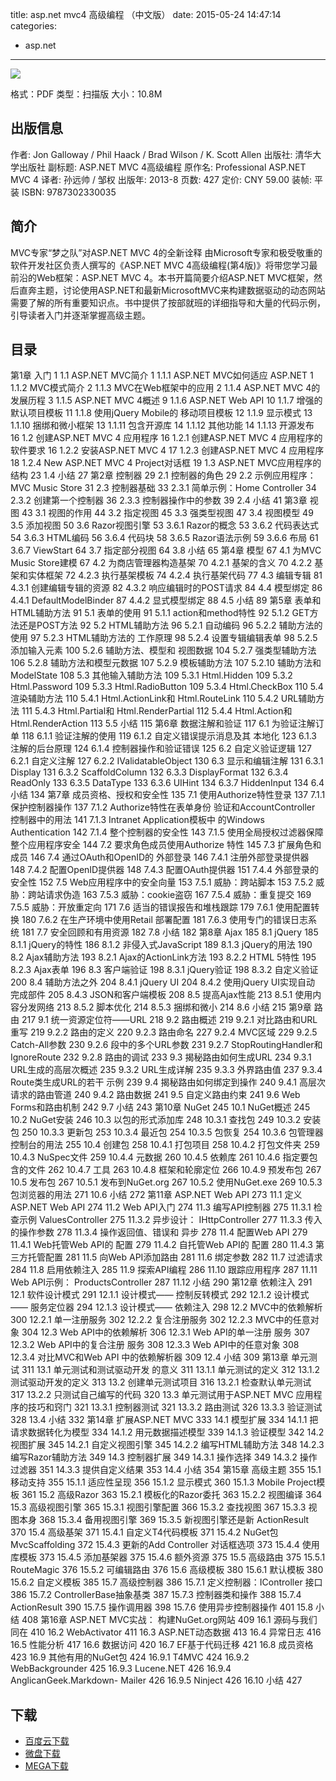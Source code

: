 title: asp.net mvc4 高级编程 （中文版）
date: 2015-05-24 14:47:14
categories:
  - asp.net
---

![](http://img4.douban.com/lpic/s27251036.jpg)

格式：PDF
类型：扫描版
大小：10.8M

<!--more-->

## 出版信息 ##

作者: Jon Galloway / Phil Haack / Brad Wilson / K. Scott Allen 
出版社: 清华大学出版社
副标题: ASP.NET MVC 4高级编程
原作名: Professional ASP.NET MVC 4
译者: 孙远帅 / 邹权 
出版年: 2013-8
页数: 427
定价: CNY 59.00
装帧: 平装
ISBN: 9787302330035

## 简介 ##

MVC专家“梦之队”对ASP.NET MVC 4的全新诠释
由Microsoft专家和极受敬重的软件开发社区负责人撰写的《ASP.NET MVC 4高级编程(第4版)》将带您学习最前沿的Web框架：ASP.NET MVC 4。本书开篇简要介绍ASP.NET MVC框架，然后直奔主题，讨论使用ASP.NET和最新MicrosoftMVC来构建数据驱动的动态网站需要了解的所有重要知识点。书中提供了按部就班的详细指导和大量的代码示例，引导读者入门并逐渐掌握高级主题。

## 目录 ##

第1章 入门 1
1.1 ASP.NET MVC简介 1
1.1.1 ASP.NET MVC如何适应
ASP.NET 1
1.1.2 MVC模式简介 2
1.1.3 MVC在Web框架中的应用 2
1.1.4 ASP.NET MVC 4的
发展历程 3
1.1.5 ASP.NET MVC 4概述 9
1.1.6 ASP.NET Web API 10
1.1.7 增强的默认项目模板 11
1.1.8 使用jQuery Mobile的
移动项目模板 12
1.1.9 显示模式 13
1.1.10 捆绑和微小框架 13
1.1.11 包含开源库 14
1.1.12 其他功能 14
1.1.13 开源发布 16
1.2 创建ASP.NET MVC 4
应用程序 16
1.2.1 创建ASP.NET MVC 4
应用程序的软件要求 16
1.2.2 安装ASP.NET MVC 4 17
1.2.3 创建ASP.NET MVC 4
应用程序 18
1.2.4 New ASP.NET MVC 4
Project对话框 19
1.3 ASP.NET MVC应用程序的
结构 23
1.4 小结 27
第2章 控制器 29
2.1 控制器的角色 29
2.2 示例应用程序：
MVC Music Store 31
2.3 控制器基础 33
2.3.1 简单示例：Home Controller 34
2.3.2 创建第一个控制器 36
2.3.3 控制器操作中的参数 39
2.4 小结 41
第3章 视图 43
3.1 视图的作用 44
3.2 指定视图 45
3.3 强类型视图 47
3.4 视图模型 49
3.5 添加视图 50
3.6 Razor视图引擎 53
3.6.1 Razor的概念 53
3.6.2 代码表达式 54
3.6.3 HTML编码 56
3.6.4 代码块 58
3.6.5 Razor语法示例 59
3.6.6 布局 61
3.6.7 ViewStart 64
3.7 指定部分视图 64
3.8 小结 65
第4章 模型 67
4.1 为MVC Music Store建模 67
4.2 为商店管理器构造基架 70
4.2.1 基架的含义 70
4.2.2 基架和实体框架 72
4.2.3 执行基架模板 74
4.2.4 执行基架代码 77
4.3 编辑专辑 81
4.3.1 创建编辑专辑的资源 82
4.3.2 响应编辑时的POST请求 84
4.4 模型绑定 86
4.4.1 DefaultModelBinder 87
4.4.2 显式模型绑定 88
4.5 小结 89
第5章 表单和HTML辅助方法 91
5.1 表单的使用 91
5.1.1 action和method特性 92
5.1.2 GET方法还是POST方法 92
5.2 HTML辅助方法 96
5.2.1 自动编码 96
5.2.2 辅助方法的使用 97
5.2.3 HTML辅助方法的
工作原理 98
5.2.4 设置专辑编辑表单 98
5.2.5 添加输入元素 100
5.2.6 辅助方法、模型和
视图数据 104
5.2.7 强类型辅助方法 106
5.2.8 辅助方法和模型元数据 107
5.2.9 模板辅助方法 107
5.2.10 辅助方法和ModelState 108
5.3 其他输入辅助方法 109
5.3.1 Html.Hidden 109
5.3.2 Html.Password 109
5.3.3 Html.RadioButton 109
5.3.4 Html.CheckBox 110
5.4 渲染辅助方法 110
5.4.1 Html.ActionLink和
Html.RouteLink 110
5.4.2 URL辅助方法 111
5.4.3 Html.Partial和
Html.RenderPartial 112
5.4.4 Html.Action和
Html.RenderAction 113
5.5 小结 115
第6章 数据注解和验证 117
6.1 为验证注解订单 118
6.1.1 验证注解的使用 119
6.1.2 自定义错误提示消息及其
本地化 123
6.1.3 注解的后台原理 124
6.1.4 控制器操作和验证错误 125
6.2 自定义验证逻辑 127
6.2.1 自定义注解 127
6.2.2 IValidatableObject 130
6.3 显示和编辑注解 131
6.3.1 Display 131
6.3.2 ScaffoldColumn 132
6.3.3 DisplayFormat 132
6.3.4 ReadOnly 133
6.3.5 DataType 133
6.3.6 UIHint 134
6.3.7 HiddenInput 134
6.4 小结 134
第7章 成员资格、授权和安全性 135
7.1 使用Authorize特性登录 137
7.1.1 保护控制器操作 137
7.1.2 Authorize特性在表单身份
验证和AccountController
控制器中的用法 141
7.1.3 Intranet Application模板中
的Windows Authentication 142
7.1.4 整个控制器的安全性 143
7.1.5 使用全局授权过滤器保障
整个应用程序安全 144
7.2 要求角色成员使用Authorize
特性 145
7.3 扩展角色和成员 146
7.4 通过OAuth和OpenID的
外部登录 146
7.4.1 注册外部登录提供器 148
7.4.2 配置OpenID提供器 148
7.4.3 配置OAuth提供器 151
7.4.4 外部登录的安全性 152
7.5 Web应用程序中的安全向量 153
7.5.1 威胁：跨站脚本 153
7.5.2 威胁：跨站请求伪造 163
7.5.3 威胁：cookie盗窃 167
7.5.4 威胁：重复提交 169
7.5.5 威胁：开放重定向 171
7.6 适当的错误报告和堆栈跟踪 179
7.6.1 使用配置转换 180
7.6.2 在生产环境中使用Retail
部署配置 181
7.6.3 使用专门的错误日志系统 181
7.7 安全回顾和有用资源 182
7.8 小结 182
第8章 Ajax 185
8.1 jQuery 185
8.1.1 jQuery的特性 186
8.1.2 非侵入式JavaScript 189
8.1.3 jQuery的用法 190
8.2 Ajax辅助方法 193
8.2.1 Ajax的ActionLink方法 193
8.2.2 HTML 5特性 195
8.2.3 Ajax表单 196
8.3 客户端验证 198
8.3.1 jQuery验证 198
8.3.2 自定义验证 200
8.4 辅助方法之外 204
8.4.1 jQuery UI 204
8.4.2 使用jQuery UI实现自动
完成部件 205
8.4.3 JSON和客户端模板 208
8.5 提高Ajax性能 213
8.5.1 使用内容分发网络 213
8.5.2 脚本优化 214
8.5.3 捆绑和微小 214
8.6 小结 215
第9章 路由 217
9.1 统一资源定位符——URL 218
9.2 路由概述 219
9.2.1 对比路由和URL重写 219
9.2.2 路由的定义 220
9.2.3 路由命名 227
9.2.4 MVC区域 229
9.2.5 Catch-All参数 230
9.2.6 段中的多个URL参数 231
9.2.7 StopRoutingHandler和
IgnoreRoute 232
9.2.8 路由的调试 233
9.3 揭秘路由如何生成URL 234
9.3.1 URL生成的高层次概述 235
9.3.2 URL生成详解 235
9.3.3 外界路由值 237
9.3.4 Route类生成URL的若干
示例 239
9.4 揭秘路由如何绑定到操作 240
9.4.1 高层次请求的路由管道 240
9.4.2 路由数据 241
9.5 自定义路由约束 241
9.6 Web Forms和路由机制 242
9.7 小结 243
第10章 NuGet 245
10.1 NuGet概述 245
10.2 NuGet安装 246
10.3 以包的形式添加库 248
10.3.1 查找包 249
10.3.2 安装包 250
10.3.3 更新包 253
10.3.4 最近包 254
10.3.5 包恢复 254
10.3.6 包管理器控制台的用法 255
10.4 创建包 258
10.4.1 打包项目 258
10.4.2 打包文件夹 259
10.4.3 NuSpec文件 259
10.4.4 元数据 260
10.4.5 依赖库 261
10.4.6 指定要包含的文件 262
10.4.7 工具 263
10.4.8 框架和轮廓定位 266
10.4.9 预发布包 267
10.5 发布包 267
10.5.1 发布到NuGet.org 267
10.5.2 使用NuGet.exe 269
10.5.3 包浏览器的用法 271
10.6 小结 272
第11章 ASP.NET Web API 273
11.1 定义ASP.NET Web API 274
11.2 Web API入门 274
11.3 编写API控制器 275
11.3.1 检查示例
ValuesController 275
11.3.2 异步设计：
IHttpController 277
11.3.3 传入的操作参数 278
11.3.4 操作返回值、错误和
异步 278
11.4 配置Web API 279
11.4.1 Web托管Web API的
配置 279
11.4.2 自托管Web API的
配置 280
11.4.3 第三方托管配置 281
11.5 向Web API添加路由 281
11.6 绑定参数 282
11.7 过滤请求 284
11.8 启用依赖注入 285
11.9 探索API编程 286
11.10 跟踪应用程序 287
11.11 Web API示例：
ProductsController 287
11.12 小结 290
第12章 依赖注入 291
12.1 软件设计模式 291
12.1.1 设计模式——
控制反转模式 292
12.1.2 设计模式——
服务定位器 294
12.1.3 设计模式—— 依赖注入 298
12.2 MVC中的依赖解析 300
12.2.1 单一注册服务 302
12.2.2 复合注册服务 302
12.2.3 MVC中的任意对象 304
12.3 Web API中的依赖解析 306
12.3.1 Web API的单一注册
服务 307
12.3.2 Web API中的复合注册
服务 308
12.3.3 Web API中的任意对象 308
12.3.4 对比MVC和Web API
中的依赖解析器 309
12.4 小结 309
第13章 单元测试 311
13.1 单元测试和测试驱动开发
的意义 311
13.1.1 单元测试的定义 312
13.1.2 测试驱动开发的定义 313
13.2 创建单元测试项目 316
13.2.1 检查默认单元测试 317
13.2.2 只测试自己编写的代码 320
13.3 单元测试用于ASP.NET MVC
应用程序的技巧和窍门 321
13.3.1 控制器测试 321
13.3.2 路由测试 326
13.3.3 验证测试 328
13.4 小结 332
第14章 扩展ASP.NET MVC 333
14.1 模型扩展 334
14.1.1 把请求数据转化为模型 334
14.1.2 用元数据描述模型 339
14.1.3 验证模型 342
14.2 视图扩展 345
14.2.1 自定义视图引擎 345
14.2.2 编写HTML辅助方法 348
14.2.3 编写Razor辅助方法 349
14.3 控制器扩展 349
14.3.1 操作选择 349
14.3.2 操作过滤器 351
14.3.3 提供自定义结果 353
14.4 小结 354
第15章 高级主题 355
15.1 移动支持 355
15.1.1 适应性呈现 356
15.1.2 显示模式 360
15.1.3 Mobile Project模板 361
15.2 高级Razor 363
15.2.1 模板化的Razor委托 363
15.2.2 视图编译 364
15.3 高级视图引擎 365
15.3.1 视图引擎配置 366
15.3.2 查找视图 367
15.3.3 视图本身 368
15.3.4 备用视图引擎 369
15.3.5 新视图引擎还是新
ActionResult 370
15.4 高级基架 371
15.4.1 自定义T4代码模板 371
15.4.2 NuGet包
MvcScaffolding 372
15.4.3 更新的Add Controller
对话框选项 373
15.4.4 使用库模板 373
15.4.5 添加基架器 375
15.4.6 额外资源 375
15.5 高级路由 375
15.5.1 RouteMagic 376
15.5.2 可编辑路由 376
15.6 高级模板 380
15.6.1 默认模板 380
15.6.2 自定义模板 385
15.7 高级控制器 386
15.7.1 定义控制器：IController
接口 386
15.7.2 ControllerBase抽象基类 387
15.7.3 控制器类和操作 388
15.7.4 ActionResult 390
15.7.5 操作调用器 398
15.7.6 使用异步控制器操作 401
15.8 小结 408
第16章 ASP.NET MVC实战：
构建NuGet.org网站 409
16.1 源码与我们同在 410
16.2 WebActivator 411
16.3 ASP.NET动态数据 413
16.4 异常日志 416
16.5 性能分析 417
16.6 数据访问 420
16.7 EF基于代码迁移 421
16.8 成员资格 423
16.9 其他有用的NuGet包 424
16.9.1 T4MVC 424
16.9.2 WebBackgrounder 425
16.9.3 Lucene.NET 426
16.9.4 AnglicanGeek.Markdown-
Mailer 426
16.9.5 Ninject 426
16.10 小结 427

## 下载 ##

+ [百度云下载](http://pan.baidu.com/s/1bnhNUMV)
+ [微盘下载](http://vdisk.weibo.com/s/aADaW4YRFwnWS)
+ [MEGA下载](https://mega.co.nz/#!2dsAkT5Z!T-qqMrp755VmlGgkVwbDnsOi4vi8eoHyil4mWrD2w2E)